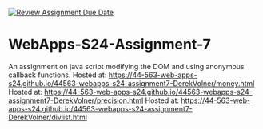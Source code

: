 [![Review Assignment Due Date](https://classroom.github.com/assets/deadline-readme-button-24ddc0f5d75046c5622901739e7c5dd533143b0c8e959d652212380cedb1ea36.svg)](https://classroom.github.com/a/cdqffI9o)
# WebApps-S24-Assignment-7
An assignment on java script modifying the DOM and using anonymous callback functions.
Hosted at: https://44-563-web-apps-s24.github.io/44563-webapps-s24-assignment7-DerekVolner/money.html
Hosted at: https://44-563-web-apps-s24.github.io/44563-webapps-s24-assignment7-DerekVolner/precision.html
Hosted at: https://44-563-web-apps-s24.github.io/44563-webapps-s24-assignment7-DerekVolner/divlist.html
